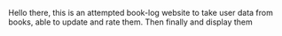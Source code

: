 Hello there, this is an attempted book-log website to take user data from books, able to update and rate them. Then finally and display them 
